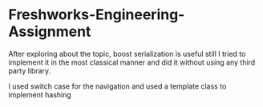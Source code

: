 # Freshworks-Engineering-Assignment

After exploring about the topic, boost serialization is useful still I tried to implement it in the most classical manner and did it without using any third party library.

I used switch case for the navigation and used a template class to implement hashing
